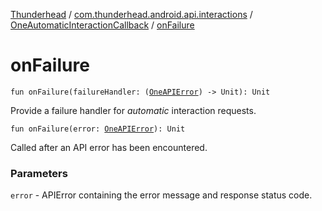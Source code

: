 [Thunderhead](../../index.md) / [com.thunderhead.android.api.interactions](../index.md) / [OneAutomaticInteractionCallback](index.md) / [onFailure](./on-failure.md)

# onFailure

`fun onFailure(failureHandler: (`[`OneAPIError`](../../com.thunderhead.android.api.responsetypes/-one-a-p-i-error/index.md)`) -> Unit): Unit`

Provide a failure handler for *automatic*
interaction requests.

`fun onFailure(error: `[`OneAPIError`](../../com.thunderhead.android.api.responsetypes/-one-a-p-i-error/index.md)`): Unit`

Called after an API error has been encountered.

### Parameters

`error` - APIError containing the error message and
response status code.